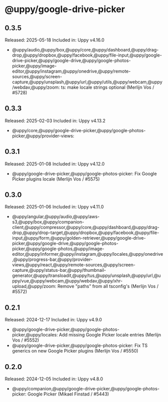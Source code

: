 # @uppy/google-drive-picker

## 0.3.5

Released: 2025-05-18
Included in: Uppy v4.16.0

- @uppy/audio,@uppy/box,@uppy/core,@uppy/dashboard,@uppy/drag-drop,@uppy/dropbox,@uppy/facebook,@uppy/file-input,@uppy/google-drive-picker,@uppy/google-drive,@uppy/google-photos-picker,@uppy/image-editor,@uppy/instagram,@uppy/onedrive,@uppy/remote-sources,@uppy/screen-capture,@uppy/unsplash,@uppy/url,@uppy/utils,@uppy/webcam,@uppy/webdav,@uppy/zoom: ts: make locale strings optional (Merlijn Vos / #5728)

## 0.3.3

Released: 2025-02-03
Included in: Uppy v4.13.2

- @uppy/core,@uppy/google-drive-picker,@uppy/google-photos-picker,@uppy/provider-views:

## 0.3.1

Released: 2025-01-08
Included in: Uppy v4.12.0

- @uppy/google-drive-picker,@uppy/google-photos-picker: Fix Google Picker plugins locale (Merlijn Vos / #5575)

## 0.3.0

Released: 2025-01-06
Included in: Uppy v4.11.0

- @uppy/angular,@uppy/audio,@uppy/aws-s3,@uppy/box,@uppy/companion-client,@uppy/compressor,@uppy/core,@uppy/dashboard,@uppy/drag-drop,@uppy/drop-target,@uppy/dropbox,@uppy/facebook,@uppy/file-input,@uppy/form,@uppy/golden-retriever,@uppy/google-drive-picker,@uppy/google-drive,@uppy/google-photos-picker,@uppy/google-photos,@uppy/image-editor,@uppy/informer,@uppy/instagram,@uppy/locales,@uppy/onedrive,@uppy/progress-bar,@uppy/provider-views,@uppy/react,@uppy/remote-sources,@uppy/screen-capture,@uppy/status-bar,@uppy/thumbnail-generator,@uppy/transloadit,@uppy/tus,@uppy/unsplash,@uppy/url,@uppy/vue,@uppy/webcam,@uppy/webdav,@uppy/xhr-upload,@uppy/zoom: Remove "paths" from all tsconfig's (Merlijn Vos / #5572)

## 0.2.1

Released: 2024-12-17
Included in: Uppy v4.9.0

- @uppy/google-drive-picker,@uppy/google-photos-picker,@uppy/locales: Add missing Google Picker locale entries (Merlijn Vos / #5552)
- @uppy/google-drive-picker,@uppy/google-photos-picker: Fix TS generics on new Google Picker plugins (Merlijn Vos / #5550)

## 0.2.0

Released: 2024-12-05
Included in: Uppy v4.8.0

- @uppy/companion,@uppy/google-drive-picker,@uppy/google-photos-picker: Google Picker (Mikael Finstad / #5443)
